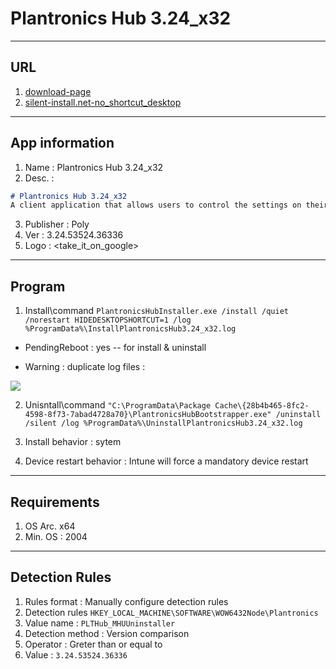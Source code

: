 # Plantronics Hub 3.24_x32

---

## URL
1. [download-page](https://www.poly.com/ca/en/support/downloads-apps/hub-desktop)
2. [silent-install.net-no_shortcut_desktop](https://silent-install.net/software/plantronics/hub_software/3.11.52216.23527)

---

## App information
1. Name : Plantronics Hub 3.24_x32
2. Desc. :
````md
# Plantronics Hub 3.24_x32
A client application that allows users to control the settings on their Plantronics audio device
````
3. Publisher : Poly
4. Ver : 3.24.53524.36336
5. Logo : <take_it_on_google>

---

## Program
1. Install\command `PlantronicsHubInstaller.exe /install /quiet /norestart HIDEDESKTOPSHORTCUT=1 /log %ProgramData%\InstallPlantronicsHub3.24_x32.log`

* PendingReboot : yes -- for install & uninstall

* Warning : duplicate log files :

[<img src="https://i.imgur.com/PgtEZvc.png">](https://i.imgur.com/PgtEZvc.png)


2. Unisntall\command `"C:\ProgramData\Package Cache\{28b4b465-8fc2-4598-8f73-7abad4728a70}\PlantronicsHubBootstrapper.exe" /uninstall /silent /log %ProgramData%\UninstallPlantronicsHub3.24_x32.log`

3. Install behavior : sytem

4. Device restart behavior : Intune will force a mandatory device restart

---

## Requirements
1. OS Arc. x64
2. Min. OS : 2004

---

## Detection Rules
1. Rules format : Manually configure detection rules
2. Detection rules `HKEY_LOCAL_MACHINE\SOFTWARE\WOW6432Node\Plantronics`
3. Value name : `PLTHub_MHUUninstaller`
4. Detection method : Version comparison
5. Operator : Greter than or equal to
6. Value : `3.24.53524.36336`
